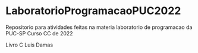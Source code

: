 # LaboratorioProgramacaoPUC2022
Repositorio para atividades feitas na materia laboratorio de programacao da PUC-SP Curso CC de 2022
<link href="http://www.di.ubi.pt/~sebastiao/teaching/2021/PROG/Resources/LinguagemC.pdf">Livro C Luis Damas</link>
